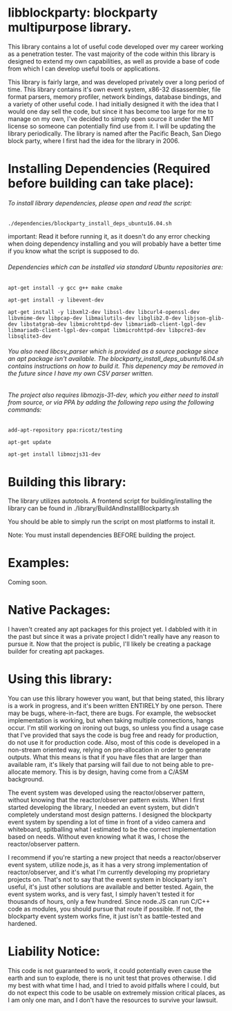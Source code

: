 # libblockparty: blockparty multipurpose library.  

This library contains a lot of useful code developed over my career working as a penetration tester.  The vast majority of the code within this library is designed to extend my own capabilities, as well as provide a base of code from which I can develop useful tools or applications.  

This library is fairly large, and was developed privately over a long period of time.  This library contains it's own event system, x86-32 disassembler, file format parsers, memory profiler, network bindings, database bindings, and a variety of other useful code.  I had initially designed it with the idea that I would one day sell the code, but since it has become too large for me to manage on my own, I've decided to simply open source it under the MIT license so someone can potentially find use from it.  I will be updating the library periodically. The library is named after the Pacific Beach, San Diego block party, where I first had the idea for the library in 2006.



# Installing Dependencies (Required before building can take place):

###### To install library dependencies, please open and read the script:

`./dependencies/blockparty_install_deps_ubuntu16.04.sh`

important: Read it before running it, as it doesn't do any error checking when doing dependency installing and you will probably have a better time if you know what the script is supposed to do.  

###### Dependencies which can be installed via standard Ubuntu repositories are:

`apt-get install -y gcc g++ make cmake`

`apt-get install -y libevent-dev`

`apt-get install -y libxml2-dev libssl-dev libcurl4-openssl-dev libvmime-dev libpcap-dev libmailutils-dev libglib2.0-dev libjson-glib-dev libstatgrab-dev libmicrohttpd-dev libmariadb-client-lgpl-dev libmariadb-client-lgpl-dev-compat libmicrohttpd-dev libpcre3-dev libsqlite3-dev`


###### You also need libcsv_parser which is provided as a source package since an apt package isn't available.  The blockparty_install_deps_ubuntu16.04.sh contains instructions on how to build it.  This depenency may be removed in the future since I have my own CSV parser written.

###### The project also requires libmozjs-31-dev, which you either need to install from source, or via PPA by adding the following repo using the following commands:

`add-apt-repository ppa:ricotz/testing`

`apt-get update`

`apt-get install libmozjs31-dev`



# Building this library:

The library utilizes autotools.  A frontend script for building/installing the library can be found in ./library/BuildAndInstallBlockparty.sh

You should be able to simply run the script on most platforms to install it.  

Note: You must install dependencies BEFORE building the project.  


# Examples:

Coming soon.


# Native Packages:

I haven't created any apt packages for this project yet.  I dabbled with it in the past but since it was a private project I didn't really have any reason to pursue it.  Now that the project is public, I'll likely be creating a package builder for creating apt packages.


# Using this library:

You can use this library however you want, but that being stated, this library is a work in progress, and it's been written ENTIRELY by one person.  There may be bugs, where-in-fact, there are bugs.  For example, the websocket implementation is working, but when taking multiple connections, hangs occur.  I'm still working on ironing out bugs, so unless you find a usage case that I've provided that says the code is bug free and ready for production, do not use it for production code.  Also, most of this code is developed in a non-stream oriented way, relying on pre-allocation in order to generate outputs.  What this means is that if you have files that are larger than available ram, it's likely that parsing will fail due to not being able to pre-allocate memory.  This is by design, having come from a C/ASM background.  

The event system was developed using the reactor/observer pattern, without knowing that the reactor/observer pattern exists.  When I first started developing the library, I needed an event system, but didn't completely understand most design patterns.  I designed the blockparty event system by spending a lot of time in front of a video camera and whiteboard, spitballing what I estimated to be the correct implementation based on needs.  Without even knowing what it was, I chose the reactor/observer pattern.  

I recommend if you're starting a new project that needs a reactor/observer event system, utilize node.js, as it has a very strong implementation of reactor/observer, and it's what I'm currently developing my proprietary projects on.  That's not to say that the event system in blockparty isn't useful, it's just other solutions are available and better tested.  Again, the event system works, and is very fast, I simply haven't tested it for thousands of hours, only a few hundred.  Since node.JS can run C/C++ code as modules, you should pursue that route if possible.  If not, the blockparty event system works fine, it just isn't as battle-tested and hardened.


# Liability Notice:

This code is not guaranteed to work, it could potentially even cause the earth and sun to explode, there is no unit test that proves otherwise.  I did my best with what time I had, and I tried to avoid pitfalls where I could, but do not expect this code to be usable on extremely mission critical places, as I am only one man, and I don't have the resources to survive your lawsuit.
